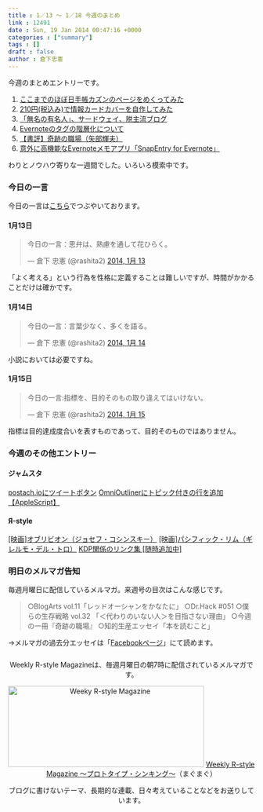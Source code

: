 ```yaml
---
title : 1／13 〜 1／18 今週のまとめ
link : 12491
date : Sun, 19 Jan 2014 00:47:16 +0000
categories : ["summary"]
tags : []
draft : false
author : 倉下忠憲
---
```


今週のまとめエントリーです。
 
<ol>
<li><a href="https://rashita.net/blog/?p=12446" target="_blank">ここまでのほぼ日手帳カズンのページをめくってみた</a></li>
<li><a href="https://rashita.net/blog/?p=12452" target="_blank">210円(税込み)で情報カードカバーを自作してみた</a></li>
<li><a href="https://rashita.net/blog/?p=12464" target="_blank">「無名の有名人」、サードウェイ、脱主流ブログ</a></li>
<li><a href="https://rashita.net/blog/?p=12471" target="_blank">Evernoteのタグの階層化について</a></li>
<li><a href="https://rashita.net/blog/?p=12478" target="_blank">【書評】奇跡の職場（矢部輝夫）</a></li>
<li><a href="https://rashita.net/blog/?p=12484" target="_blank">意外に高機能なEvernoteメモアプリ「SnapEntry for Evernote」</a></li>
</ol>

わりとノウハウ寄りな一週間でした。いろいろ模索中です。

<h3>今日の一言</h3>
今日の一言は<a href="http://twitter.com/rashita2 ">こちら</a>でつぶやいております。

<h4>1月13日</h4>
<blockquote class="twitter-tweet" lang="ja"><p>今日の一言：思弁は、熟慮を通して花ひらく。</p>&mdash; 倉下 忠憲 (@rashita2) <a href="https://twitter.com/rashita2/statuses/422721049944272896">2014, 1月 13</a></blockquote>
<script async src="//platform.twitter.com/widgets.js" charset="utf-8"></script>

「よく考える」という行為を性格に定義することは難しいですが、時間がかかることだけは確かです。

<h4>1月14日</h4>
<blockquote class="twitter-tweet" lang="ja"><p>今日の一言：言葉少なく、多くを語る。</p>&mdash; 倉下 忠憲 (@rashita2) <a href="https://twitter.com/rashita2/statuses/422929784721530880">2014, 1月 14</a></blockquote>
<script async src="//platform.twitter.com/widgets.js" charset="utf-8"></script>

小説においては必要ですね。

<h4>1月15日</h4>
<blockquote class="twitter-tweet" lang="ja"><p>今日の一言:指標を、目的そのもの取り違えてはいけない。</p>&mdash; 倉下 忠憲 (@rashita2) <a href="https://twitter.com/rashita2/statuses/423330825711538176">2014, 1月 15</a></blockquote>
<script async src="//platform.twitter.com/widgets.js" charset="utf-8"></script>

指標は目的達成度合いを表すものであって、目的そのものではありません。

<h3>今週のその他エントリー</h3>
<H4>ジャムスタ</H4><a href="http://rashita.hatenablog.com/entry/2014/01/15/095230" target="_blank">postach.ioにツイートボタン</a>
<a href="http://rashita.hatenablog.com/entry/2014/01/18/113921" target="_blank">OmniOutlinerにトピック付きの行を追加【AppleScript】</a>
<H4>Я-style</H4><a href="http://rashita.net/blog2/?p=420" target="_blank">[映画]オブリビオン（ジョセフ・コシンスキー）</a>
<a href="http://rashita.net/blog2/?p=429" target="_blank">[映画]パシフィック・リム（ギレルモ・デル・トロ）</a>
<a href="http://rashita.net/blog2/?p=437" target="_blank">KDP関係のリンク集 [随時追加中]</a>

<h3>明日のメルマガ告知</h3>
毎週月曜日に配信しているメルマガ。来週号の目次はこんな感じです。
<blockquote>
○BlogArts vol.11「レッドオーシャンをかなたに」 
○Dr.Hack #051
○僕らの生存戦略 vol.32 「＜代わりのいない人＞を目指さない理由」
○今週の一冊『奇跡の職場』
○知的生産エッセイ「本を読むこと」
</blockquote>
→メルマガの過去分エッセイは「<a href="http://www.facebook.com/home.php#!/rashitaportal">Facebookページ</a>」にて読めます。

<div style="text-align:center;margin-top:25px;">
Weekly R-style Magazineは、毎週月曜日の朝7時に配信されているメルマガです。

<a href="http://www.mag2.com/m/0001185133.html" target="_blank"><img src="https://rashita.net/blog/wp-content/uploads/2010/09/mmbanner.jpg" alt="Weeky R-style Magazine" width="400" height="165" class="alignnone size-full wp-image-12201" /></a>
<a href="http://www.mag2.com/m/0001185133.html" target="_blank">Weekly R-style Magazine ～プロトタイプ・シンキング～</a>（まぐまぐ）

ブログに書けないテーマ、長期的な連載、日々考えていることなどをお送りしています。
</div> 